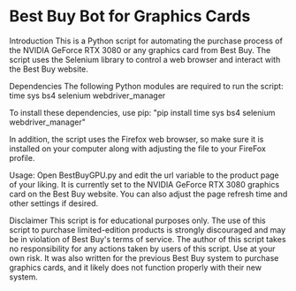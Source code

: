 # Best Buy Bot for Graphics Cards
Introduction
This is a Python script for automating the purchase process of the NVIDIA GeForce RTX 3080 or any graphics card from Best Buy. The script uses the Selenium library to control a web browser and interact with the Best Buy website.

Dependencies
The following Python modules are required to run the script:
time
sys
bs4
selenium
webdriver_manager

To install these dependencies, use pip:
"pip install time sys bs4 selenium webdriver_manager"

In addition, the script uses the Firefox web browser, so make sure it is installed on your computer along with adjusting the file to your FireFox profile.

Usage:
Open BestBuyGPU.py and edit the url variable to the product page of your liking. It is currently set to the NVIDIA GeForce RTX 3080 graphics card on the Best Buy website. You can also adjust the page refresh time and other settings if desired.

Disclaimer
This script is for educational purposes only. The use of this script to purchase limited-edition products is strongly discouraged and may be in violation of Best Buy's terms of service. The author of this script takes no responsibility for any actions taken by users of this script. Use at your own risk. It was also written for the previous Best Buy system to purchase graphics cards, and it likely does not function properly with their new system. 
